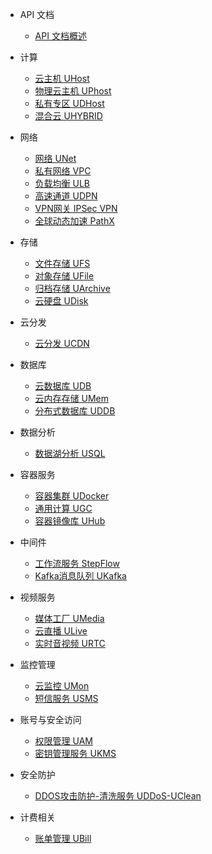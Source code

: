 * API 文档 
    * [API 文档概述](api/summary/README)

* 计算 
    * [云主机 UHost](api/uhost-api/README)
    * [物理云主机 UPhost](api/uphost-api/README)
    * [私有专区 UDHost](api/udhost-api/README)
    * [混合云 UHYBRID](api/uhybridv3-api/README)

* 网络
    * [网络 UNet](api/unet-api/README)
    * [私有网络 VPC](api/vpc2.0-api/README)
    * [负载均衡 ULB](api/ulb-api/README)
    * [高速通道 UDPN](api/udpn-api/README)
    * [VPN网关 IPSec VPN](api/ipsecvpn-api/README)
    * [全球动态加速 PathX](api/pathx-api/README)

* 存储
    * [文件存储 UFS](api/ufs-api/README)
    * [对象存储 UFile](api/ufile-api/README)
    * [归档存储 UArchive](api/uarchive-api/README)
    * [云硬盘 UDisk](api/udisk-api/README)

* 云分发
    * [云分发 UCDN](api/ucdn-api/README)

*  数据库
    * [云数据库 UDB](api/udb-api/README)
    * [云内存存储 UMem](api/umem-api/README)
    * [分布式数据库 UDDB](api/uddb-api/README)

* 数据分析
    * [数据湖分析 USQL](api/usql-api/README)

* 容器服务
    * [容器集群 UDocker](api/udocker-api/README)
    * [通用计算 UGC](api/ugc-api/README)
    * [容器镜像库 UHub](api/uhub-api/README)

* 中间件
    * [工作流服务 StepFlow](api/stepflow-api/README)
    * [Kafka消息队列 UKafka](api/ukafka-api/README)

* 视频服务 
    * [媒体工厂 UMedia](api/umedia-api/README)
    * [云直播 ULive](api/ulive-api/README)
    * [实时音视频 URTC](api/urtc-api/README)

* 监控管理 
    * [云监控 UMon](api/umon-api/README)
    * [短信服务 USMS](api/usms-api/README)

* 账号与安全访问
    * [权限管理 UAM](api/uaccount-api/README)
    * [密钥管理服务 UKMS](api/ukms-api/README)

* 安全防护
    * [DDOS攻击防护-清洗服务 UDDoS-UClean](api/uddos-uclean-api/README)

* 计费相关
    * [账单管理 UBill](api/ubill-api/README)
   
